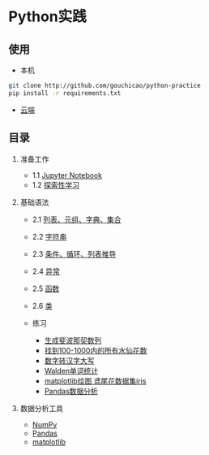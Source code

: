 # Python实践

## 使用
* 本机
```bash
git clone http://github.com/gouchicao/python-practice
pip install -r requirements.txt
```

* [云端](https://mybinder.org/v2/gh/gouchicao/python-practice/master)

## 目录
1. 准备工作
    - 1.1 [Jupyter Notebook](start/jupyter-notebook.ipynb)
    - 1.2 [探索性学习](start/exploratory-learning.ipynb)

2. 基础语法
    - 2.1 [列表、元组、字典、集合](basics/list-tuple-dict-set.ipynb)
    - 2.2 [字符串](basics/stirng.ipynb)
    - 2.3 [条件、循环、列表推导](basics/condition.ipynb)
    - 2.4 [异常](basics/exception.ipynb)
    - 2.5 [函数](basics/function.ipynb)
    - 2.6 [类](basics/class.ipynb)

    - 练习
        * [生成斐波那契数列](basics/example_fib.ipynb)
        * [找到100-1000内的所有水仙花数](basics/example_daffodil.ipynb)
        * [数字转汉字大写](basics/example_digital-to-chinese-characters.ipynb)
        * [Walden单词统计](basics/example_walden-word-count.ipynb)
        * [matplotlib绘图 鸢尾花数据集iris](basics/example_iris.ipynb)
        * [Pandas数据分析](basics/example_pandas.ipynb)

3. 数据分析工具
    - [NumPy](tools/numpy.ipynb)
    - [Pandas](tools/pandas.ipynb)
    - [matplotlib](tools/matplotlib.ipynb)
